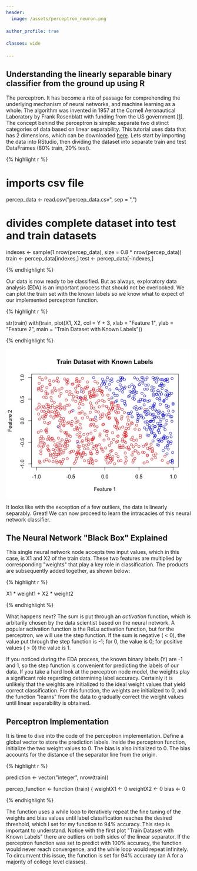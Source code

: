```yaml
---
header:
  image: /assets/perceptron_neuron.png

author_profile: true

classes: wide

---
```


## Understanding the linearly separable binary classifier from the ground up using R

The perceptron. It has become a rite of passage for comprehending the underlying mechanism of neural networks, and machine learning as a whole. The algorithm was invented in 1957 at the Cornell Aeronautical Laboratory by Frank Rosenblatt with funding from the US government [[1]](http://psycnet.apa.org/doiLanding?doi=10.1037%2Fh0042519). The concept behind the perceptron is simple: separate two distinct categories of data based on linear separability. This tutorial uses data that has 2 dimensions, which can be downloaded [here](https://sokolj.com/assets/2018-03-04-Single-Layer-Perceptron-Implementation/percep_data.csv). Lets start by importing the data into RStudio, then dividing the dataset into separate train and test DataFrames (80% train, 20% test). 


{% highlight r %}
# imports csv file
percep_data <- read.csv("percep_data.csv", sep = ",")

# divides complete dataset into test and train datasets
indexes <- sample(1:nrow(percep_data), size = 0.8 * nrow(percep_data))
train <- percep_data[indexes,]
test <- percep_data[-indexes,]

{% endhighlight %}

Our data is now ready to be classified. But as always, exploratory data analysis (EDA) is an important process that should not be overlooked. We can plot the train set with the known labels so we know what to expect of our implemented perceptron function.

{% highlight r %}

str(train)
with(train, plot(X1, X2, col = Y + 3, xlab = "Feature 1", ylab = "Feature 2", main = "Train Dataset with Known Labels"))

{% endhighlight %}

<img src="../assets/2018-03-04-Single-Layer-Perceptron-Implementation/init_percep_plot.jpg" align="center" > 

It looks like with the exception of a few outliers, the data is linearly separably. Great! We can now proceed to learn the intracacies of this neural network classifier. 

## The Neural Network "Black Box" Explained

This single neural network node accepts two input values, which in this case, is X1 and X2 of the train data. These two features are multiplied by corresponding "weights" that play a key role in classification. The products are subsequently added together, as shown below: 

{% highlight r %}

X1 * weight1 + X2 * weight2

{% endhighlight %}

What happens next? The sum is put through an _activation_ function, which is arbitarily chosen by the data scientist based on the neural network. A popular activation function is the ReLu activation function, but for the perceptron, we will use the step function. If the sum is negative ( < 0), the value put through the step function is -1; for 0, the value is 0; for positive values ( > 0) the value is 1. 

If you noticed during the EDA process, the known binary labels (Y) are -1 and 1, so the step function is convenient for predicting the labels of our data. If you take a hard look at the perceptron node model, the weights play a significant role regarding determining label accuracy. Certainly it is unlikely that the weights are initialized to the ideal weight values that yield correct classification. For this function, the weights are initialized to 0, and the function "learns" from the data to gradually correct the weight values until linear separability is obtained. 

## Perceptron Implementation 

It is time to dive into the code of the perceptron implementation. Define a global vector to store the prediction labels. Inside the perceptron function, initialize the two weight values to 0. The bias is also initialized to 0. The bias accounts for the distance of the separator line from the origin. 

{% highlight r %}

prediction <- vector("integer", nrow(train))

percep_function <- function (train) {
    weightX1  <- 0
    weightX2  <- 0
    bias      <- 0

{% endhighlight %}

The function uses a while loop to iteratively repeat the fine tuning of the weights and bias values
until label classification reaches the desired threshold, which I set for my function to 94% accuracy. 
This step is important to understand. Notice with the first plot "Train Dataset with Known Labels" there are outliers 
on both sides of the linear separator. If the perceptron function was set to predict with 100% accuracy, 
the function would never reach convergence, and the while loop would repeat infinitely. To circumvent this issue, the 
function is set for 94% accuracy (an A for a majority of college level classes). 

